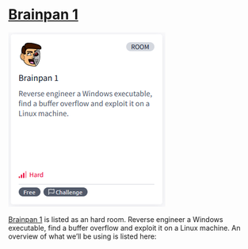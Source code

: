 # [Brainpan 1](https://tryhackme.com/r/room/brainpan)

![Brainpan1](./images/Brainpan1.png)

[Brainpan 1](https://tryhackme.com/r/room/brainpan) is listed as an hard room. Reverse engineer a Windows executable, find a buffer overflow and exploit it on a Linux machine. An overview of what we’ll be using is listed here: